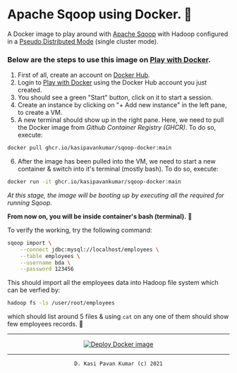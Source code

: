 # Apache Sqoop using Docker. 🐳

A Docker image to play around with [Apache Sqoop](https://sqoop.apache.org) with Hadoop configured in a [Pseudo Distributed Mode](https://hadoop.apache.org/docs/stable/hadoop-project-dist/hadoop-common/SingleCluster.html) (single cluster mode).

### Below are the steps to use this image on [Play with Docker](https://labs.play-with-docker.com).

1. First of all, create an account on [Docker Hub](https://hub.docker.com/signup).
2. Login to [Play with Docker](https://labs.play-with-docker.com) using the Docker Hub account you just created.
3. You should see a green "Start" button, click on it to start a session.
4. Create an instance by clicking on "+ Add new instance" in the left pane, to create a VM.
5. A new terminal should show up in the right pane. Here, we need to pull the Docker image from _Github Container Registry (GHCR)_.
   To do so, execute:

```bash
docker pull ghcr.io/kasipavankumar/sqoop-docker:main
```

6. After the image has been pulled into the VM, we need to start a new container & switch into it's terminal (mostly bash).
   To do so, execute:

```bash
docker run -it ghcr.io/kasipavankumar/sqoop-docker:main
```

_At this stage, the image will be booting up by executing all the required for running Sqoop._

**From now on, you will be inside container's bash (terminal).** 🚀

To verify the working, try the following command:

```bash
sqoop import \
    --connect jdbc:mysql://localhost/employees \
    --table employees \
    --username bda \
    --password 123456
```

This should import all the employees data into Hadoop file system which can be verfied by:

```bash
hadoop fs -ls /user/root/employees
```

which should list around 5 files & using `cat` on any one of them should show few employees records. 🎉

<hr />

<div align="center">

[![Deploy Docker image](https://github.com/kasipavankumar/sqoop-docker/actions/workflows/deploy.yml/badge.svg)](https://github.com/kasipavankumar/sqoop-docker/actions/workflows/deploy.yml)

</div>

<hr />

<div align="center">

```txt
D. Kasi Pavan Kumar (c) 2021
```

</div>
